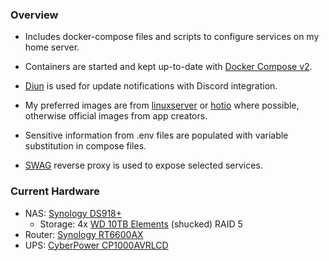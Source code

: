 ### Overview

- Includes docker-compose files and scripts to configure services on my home server. 

- Containers are started and kept up-to-date with [Docker Compose v2](https://github.com/docker/compose). 

- [Diun](https://github.com/crazy-max/diun) is used for update notifications with Discord integration.

- My preferred images are from [linuxserver](https://www.linuxserver.io/) or [hotio](https://hotio.dev/) where possible, otherwise official images from app creators.

- Sensitive information from .env files are populated with variable substitution in compose files.

- [SWAG](https://github.com/linuxserver/docker-swag) reverse proxy is used to expose selected services.

### Current Hardware

- NAS: [Synology DS918+](https://www.synology.com/en-global/support/download/DS918+)
  - Storage: 4x [WD 10TB Elements](https://shop.westerndigital.com/products/external-drives/wd-elements-desktop-usb-3-0-hdd#WDBWLG0100HBK-NESN) (shucked) RAID 5
- Router: [Synology RT6600AX](https://www.synology.com/en-global/products/RT6600ax)
- UPS: [CyberPower CP1000AVRLCD](https://www.cyberpowersystems.com/product/ups/intelligent-lcd/cp1000avrlcd/)
